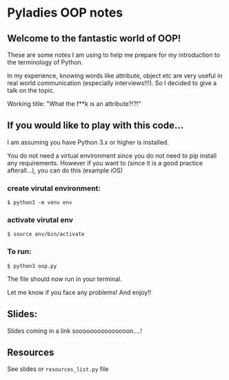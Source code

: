 # Pyladies OOP notes

## Welcome to the fantastic world of OOP!

These are some notes I am using to help me prepare for my introduction to the terminology of Python.

In my experience, knowing words like attribute, object etc are very useful in real world communication (especially interviews!!!). So I decided to give a talk on the topic.

Working title: "What the f**k is an attribute?!?!"

## If you would like to play with this code...

I am assuming you have Python 3.x or higher is installed.

You do not need a virtual environment since you do not need to pip install any requirements. However if you want to (since it is a good practice afterall...), you can do this (example iOS)

### create virutal environment:
```
$ python3 -m venv env
```

### activate virutal env
```
$ source env/bin/activate
```

### To run:
```
§ python3 oop.py
```

The file should now run in your terminal.

Let me know if you face any problems! And enjoy!!

## Slides:

Slides coming in a link sooooooooooooooon....!

## Resources

See slides or `resources_list.py` file